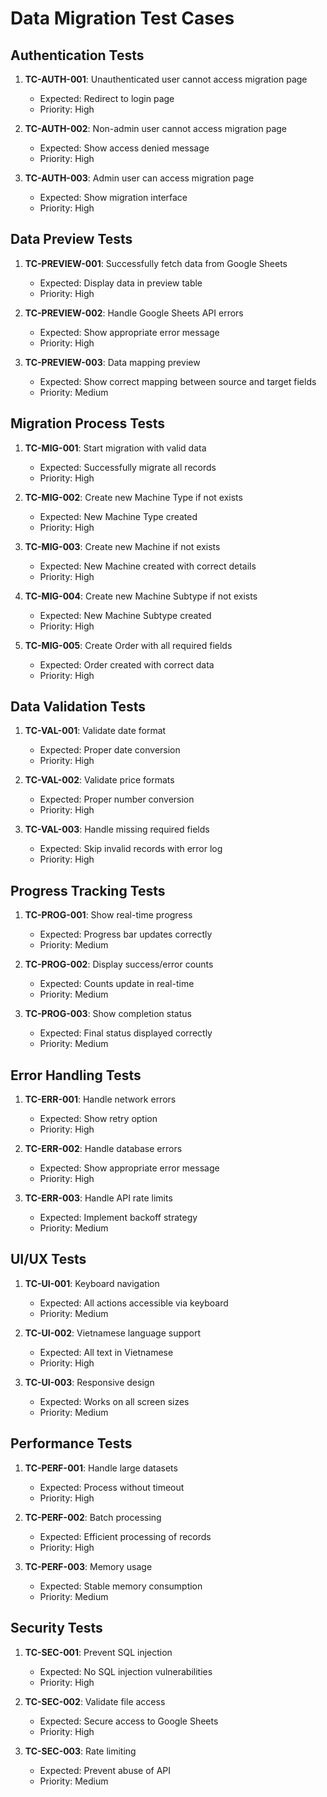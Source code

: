 # Data Migration Test Cases

## Authentication Tests
1. **TC-AUTH-001**: Unauthenticated user cannot access migration page
   - Expected: Redirect to login page
   - Priority: High

2. **TC-AUTH-002**: Non-admin user cannot access migration page
   - Expected: Show access denied message
   - Priority: High

3. **TC-AUTH-003**: Admin user can access migration page
   - Expected: Show migration interface
   - Priority: High

## Data Preview Tests
1. **TC-PREVIEW-001**: Successfully fetch data from Google Sheets
   - Expected: Display data in preview table
   - Priority: High

2. **TC-PREVIEW-002**: Handle Google Sheets API errors
   - Expected: Show appropriate error message
   - Priority: High

3. **TC-PREVIEW-003**: Data mapping preview
   - Expected: Show correct mapping between source and target fields
   - Priority: Medium

## Migration Process Tests
1. **TC-MIG-001**: Start migration with valid data
   - Expected: Successfully migrate all records
   - Priority: High

2. **TC-MIG-002**: Create new Machine Type if not exists
   - Expected: New Machine Type created
   - Priority: High

3. **TC-MIG-003**: Create new Machine if not exists
   - Expected: New Machine created with correct details
   - Priority: High

4. **TC-MIG-004**: Create new Machine Subtype if not exists
   - Expected: New Machine Subtype created
   - Priority: High

5. **TC-MIG-005**: Create Order with all required fields
   - Expected: Order created with correct data
   - Priority: High

## Data Validation Tests
1. **TC-VAL-001**: Validate date format
   - Expected: Proper date conversion
   - Priority: High

2. **TC-VAL-002**: Validate price formats
   - Expected: Proper number conversion
   - Priority: High

3. **TC-VAL-003**: Handle missing required fields
   - Expected: Skip invalid records with error log
   - Priority: High

## Progress Tracking Tests
1. **TC-PROG-001**: Show real-time progress
   - Expected: Progress bar updates correctly
   - Priority: Medium

2. **TC-PROG-002**: Display success/error counts
   - Expected: Counts update in real-time
   - Priority: Medium

3. **TC-PROG-003**: Show completion status
   - Expected: Final status displayed correctly
   - Priority: Medium

## Error Handling Tests
1. **TC-ERR-001**: Handle network errors
   - Expected: Show retry option
   - Priority: High

2. **TC-ERR-002**: Handle database errors
   - Expected: Show appropriate error message
   - Priority: High

3. **TC-ERR-003**: Handle API rate limits
   - Expected: Implement backoff strategy
   - Priority: Medium

## UI/UX Tests
1. **TC-UI-001**: Keyboard navigation
   - Expected: All actions accessible via keyboard
   - Priority: Medium

2. **TC-UI-002**: Vietnamese language support
   - Expected: All text in Vietnamese
   - Priority: High

3. **TC-UI-003**: Responsive design
   - Expected: Works on all screen sizes
   - Priority: Medium

## Performance Tests
1. **TC-PERF-001**: Handle large datasets
   - Expected: Process without timeout
   - Priority: High

2. **TC-PERF-002**: Batch processing
   - Expected: Efficient processing of records
   - Priority: High

3. **TC-PERF-003**: Memory usage
   - Expected: Stable memory consumption
   - Priority: Medium

## Security Tests
1. **TC-SEC-001**: Prevent SQL injection
   - Expected: No SQL injection vulnerabilities
   - Priority: High

2. **TC-SEC-002**: Validate file access
   - Expected: Secure access to Google Sheets
   - Priority: High

3. **TC-SEC-003**: Rate limiting
   - Expected: Prevent abuse of API
   - Priority: Medium 